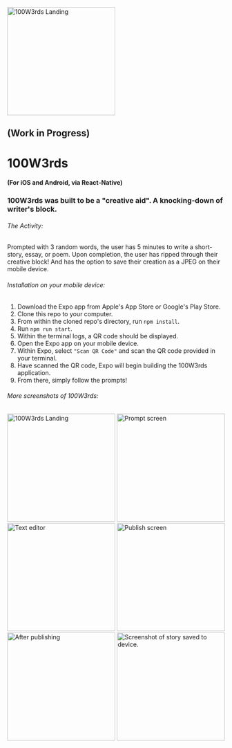 <img alt="100W3rds Landing" src="https://i.imgur.com/97T307F.png" width="250">

## (Work in Progress)

# 100W3rds
#### (For iOS and Android, via React-Native)

### 100W3rds was built to be a "creative aid".  A knocking-down of writer's block.


###### The Activity:
Prompted with 3 random words, the user has 5 minutes to write a short-story, essay, or poem.
Upon completion, the user has ripped through their creative block!  And has the option to save their creation as a JPEG on their mobile device.

###### Installation on your mobile device:
1. Download the Expo app from Apple's App Store or Google's Play Store.
2. Clone this repo to your computer.
3. From within the cloned repo's directory, run `npm install`.
4. Run `npm run start`.
5. Within the terminal logs, a QR code should be displayed.
6. Open the Expo app on your mobile device.
7. Within Expo, select `"Scan QR Code"` and scan the QR code provided in your terminal.
8. Have scanned the QR code, Expo will begin building the 100W3rds application.
9. From there, simply follow the prompts!


###### More screenshots of 100W3rds:
<img alt="100W3rds Landing" src="https://i.imgur.com/97T307F.png" width="250">
<img alt="Prompt screen" src="https://i.imgur.com/2AJNT1r.png" width="250">
<img alt="Text editor" src="https://i.imgur.com/cgPYGFg.png" width="250">
<img alt="Publish screen" src="https://i.imgur.com/gEoVzxo.png" width="250">
<img alt="After publishing" src="https://i.imgur.com/LtIpA9G.png" width="250">
<img alt="Screenshot of story saved to device." src="https://i.imgur.com/tVPZ9DA.png" width="250">
